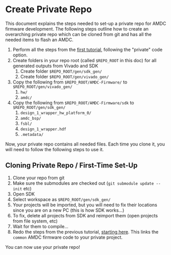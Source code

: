 # Create Private Repo

This document explains the steps needed to set-up a private repo for AMDC firmware development. The following steps outline how to create an overarching private repo which can be cloned from git and has all the needed items to flash an AMDC.

1. Perform all the steps from the [first tutorial](https://github.com/Severson-Group/AMDC-Firmware/blob/develop/docs/01-Building-and-Running-Firmware.md), following the "private" code option.
2. Create folders in your repo root (called `$REPO_ROOT` in this doc) for all generated outputs from Vivado and SDK
    1. Create folder `$REPO_ROOT/gen/sdk_gen/`
    2. Create folder `$REPO_ROOT/gen/vivado_gen/`
3. Copy the following from `$REPO_ROOT/AMDC-Firmware/` to `$REPO_ROOT/gen/vivado_gen/`
    1. `hw/`
    2. `amdc/`
4. Copy the following from `$REPO_ROOT/AMDC-Firmware/sdk` to `$REPO_ROOT/gen/sdk_gen/`
    1. `design_1_wrapper_hw_platform_0/`
    2. `amdc_bsp/`
    3. `fsbl/`
    4. `design_1_wrapper.hdf`
    5. `.metadata/`

Now, your private repo contains all needed files. Each time you clone it, you will need to follow the following steps to use it.

## Cloning Private Repo / First-Time Set-Up

1. Clone your repo from git
2. Make sure the submodules are checked out (`git submodule update --init` etc)
3. Open SDK
4. Select workspace as `$REPO_ROOT/gen/sdk_gen/`
5. Your projects will be imported, but you will need to fix their locations since you are on a new PC (this is how SDK works...)
6. To fix, delete all projects from SDK and reimport them (open projects from file system, etc)
7. Wait for them to compile...
8. Redo the steps from the previous tutorial, [starting here](https://github.com/Severson-Group/AMDC-Firmware/blob/develop/docs/Building-and-Running-Firmware.md#private-user-applications-1). This links the `common` AMDC firmware code to your private project.

You can now use your private repo!
